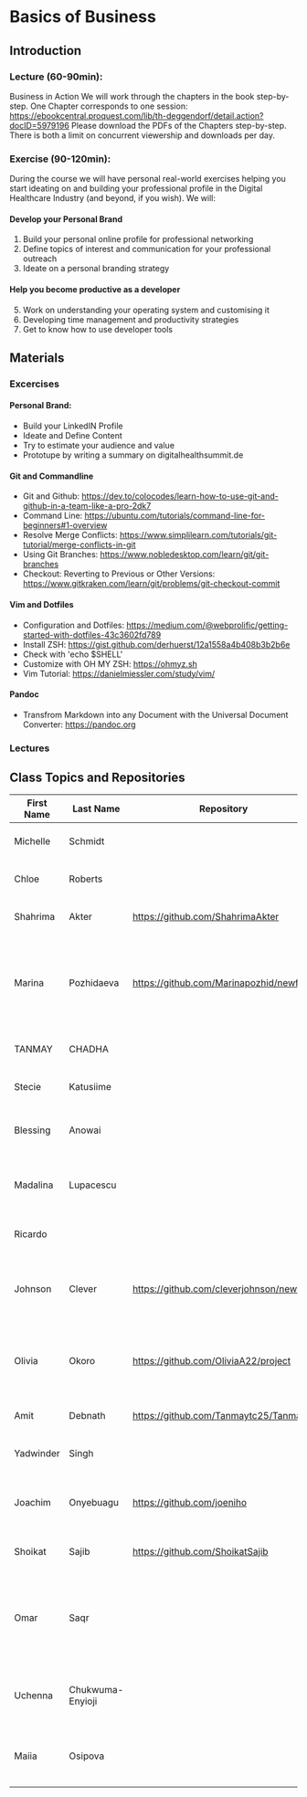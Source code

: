 # Basics of Business


## Introduction


### Lecture (60-90min):
 
Business in Action
We will work through the chapters in the book step-by-step. One Chapter corresponds to one session: https://ebookcentral.proquest.com/lib/th-deggendorf/detail.action?docID=5979196
Please download the PDFs of the Chapters step-by-step. There is both a limit on concurrent viewership and downloads per day.


### Exercise (90-120min):
During the course we will have personal real-world exercises helping you start ideating on and building your professional profile in the Digital Healthcare Industry (and beyond, if you wish). We will:


#### Develop your Personal Brand

1. Build your personal online profile for professional networking
3. Define topics of interest and communication for your professional outreach
4. Ideate on a personal branding strategy


#### Help you become productive as a developer

5. Work on understanding your operating system and customising it
6. Developing time management and productivity strategies
7. Get to know how to use developer tools


## Materials

### Excercises

#### Personal Brand:
- Build your LinkedIN Profile
- Ideate and Define Content
- Try to estimate your audience and value
- Prototupe by writing a summary on digitalhealthsummit.de

#### Git and Commandline
[](cli_tutorial.md)
- Git and Github: https://dev.to/colocodes/learn-how-to-use-git-and-github-in-a-team-like-a-pro-2dk7
- Command Line: https://ubuntu.com/tutorials/command-line-for-beginners#1-overview
- Resolve Merge Conflicts: https://www.simplilearn.com/tutorials/git-tutorial/merge-conflicts-in-git
- Using Git Branches: https://www.nobledesktop.com/learn/git/git-branches
- Checkout: Reverting to Previous or Other Versions: https://www.gitkraken.com/learn/git/problems/git-checkout-commit

#### Vim and Dotfiles
[](vim_tutorial.md)
- Configuration and Dotfiles: https://medium.com/@webprolific/getting-started-with-dotfiles-43c3602fd789
- Install ZSH: https://gist.github.com/derhuerst/12a1558a4b408b3b2b6e
- Check with 'echo $SHELL'
- Customize with OH MY ZSH: https://ohmyz.sh
- Vim Tutorial: https://danielmiessler.com/study/vim/

#### Pandoc
- Transfrom Markdown into any Document with the Universal Document Converter: https://pandoc.org

### Lectures

[](session_01.md)
[](session_02.md)
[](session_03.md)
[](session_04.md)
[](session_05.md)
[](session_06.md)
[](session_07.md)
[](session_08.md)
[](session_09.md)
[](session_10.md)
[](session_11.md)
[](session_12.md)
[](session_13.md)
[](session_14.md)
[](session_15.md)
[](session_16.md)


## Class Topics and Repositories


| First Name | Last Name | Repository | Topic | First Title | Target Group |
|---|---|---|---|---|---|
| Michelle | Schmidt || Efficent ambulant care | Health care on one click | Patients |
| Chloe | Roberts|| AI and the future of medicine | When AI and Medicine collide | General public |
| Shahrima | Akter | https://github.com/ShahrimaAkter | Changing the haelthcare game by AI | AI tools and technologies ||
| Marina | Pozhidaeva | https://github.com/Marinapozhid/newfile | EBM | Does your GP go online searching how to treat your gastritis because he failed in medschool? | General public |
| TANMAY | CHADHA || Efficent ambulant care ||| Patients |
| Stecie | Katusiime || AI and the future of medicine || General public |
| Blessing | Anowai || AI and the future of medicine || Young Healthcare Practitioners and Prospects |
| Madalina | Lupacescu || EBM | How can technology save you from an instant death | General public |
| Ricardo ||| AI and the future of medicine | Health care on one click | patients |
| Johnson | Clever | https://github.com/cleverjohnson/newfile | Al and the future of medicine | Computer & Machine Vision offering Appropriate Care | Hospitals, Health care practitioners, Investors |
| Olivia | Okoro | https://github.com/OliviaA22/project | Opportunities in Digital Health in Germany ? The Investors Perspective | Analogue Health care is wiped out | General public |
| Amit | Debnath | https://github.com/Tanmaytc25/Tanmaytc | AI and medical imaging | | |
| Yadwinder |Singh || I - The Future Of Medicine | Health care on one click | |
| Joachim| Onyebuagu | https://github.com/joeniho | Clinical decision support system | Clinical based-reasoning support system | Patients |
| Shoikat|Sajib | https://github.com/ShoikatSajib|AI and the future of medicine |Reflection of AI in Medicine| General public |
| Omar | Saqr || AI and the future of medicine | How we can use AI to provide tailored health care service for chronic patients | Health Tech Entrepreneurs |
| Uchenna| Chukwuma-Enyioji || Corporate Innovation in Digital Health Care- what works? | Variations in Digital Health Care| Hospitals, Health care practitioners, Investors |
| Maiia | Osipova || Atmospheric Disturbances| Influence of Atmospheric Disturbances on Low Earth Orbits (LEO) | Astrophysicists and people interested in Space Mechanics |
